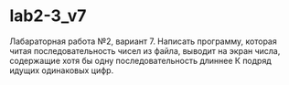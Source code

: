 # lab2-3_v7
Лабараторная работа №2, вариант 7. Написать программу, которая читая последовательность чисел из файла, выводит на экран числа, содержащие хотя бы одну последовательность длиннее К подряд идущих одинаковых цифр. 
